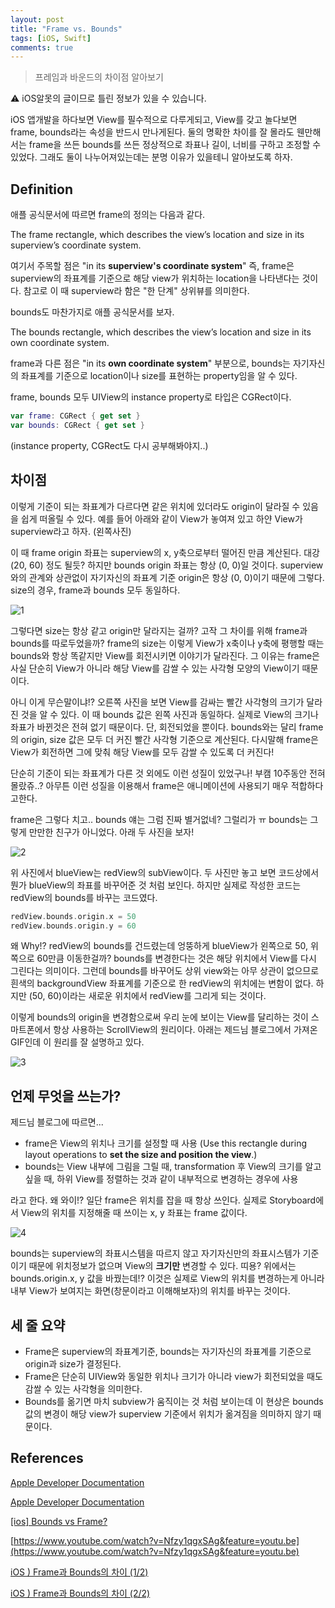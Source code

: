 ```yaml
---
layout: post
title: "Frame vs. Bounds"
tags: [iOS, Swift]
comments: true
---
```


> 프레임과 바운드의 차이점 알아보기  

⚠ iOS알못의 글이므로 틀린 정보가 있을 수 있습니다.  

iOS 앱개발을 하다보면 View를 필수적으로 다루게되고, View를 갖고 놀다보면 frame, bounds라는 속성을 반드시 만나게된다. 둘의 명확한 차이를 잘 몰라도 웬만해서는 frame을 쓰든 bounds를 쓰든 정상적으로 좌표나 길이, 너비를 구하고 조정할 수 있었다. 그래도 둘이 나누어져있는데는 분명 이유가 있을테니 알아보도록 하자.

## Definition

애플 공식문서에 따르면 frame의 정의는 다음과 같다.

The frame rectangle, which describes the view’s location and size in its superview’s coordinate system.

여기서 주목할 점은 "in its **superview's coordinate system**" 즉, frame은 superview의 좌표계를 기준으로 해당 view가 위치하는 location을 나타낸다는 것이다. 참고로 이 때 superview라 함은 "한 단계" 상위뷰를 의미한다.

bounds도 마찬가지로 애플 공식문서를 보자.

The bounds rectangle, which describes the view’s location and size in its own coordinate system.

frame과 다른 점은 "in its **own coordinate system**" 부분으로, bounds는 자기자신의 좌표계를 기준으로 location이나 size를 표현하는 property임을 알 수 있다.

frame, bounds 모두 UIView의 instance property로 타입은 CGRect이다.

```swift
var frame: CGRect { get set }
var bounds: CGRect { get set }
```

(instance property, CGRect도 다시 공부해봐야지..)

## 차이점

이렇게 기준이 되는 좌표계가 다르다면 같은 위치에 있더라도 origin이 달라질 수 있음을 쉽게 떠올릴 수 있다. 예를 들어 아래와 같이 View가 놓여져 있고 하얀 View가 superview라고 하자. (왼쪽사진)

이 때 frame origin 좌표는 superview의 x, y축으로부터 떨어진 만큼 계산된다. 대강 (20, 60) 정도 될듯? 하지만 bounds origin 좌표는 항상 (0, 0)일 것이다. superview와의 관계와 상관없이 자기자신의 좌표계 기준 origin은 항상 (0, 0)이기 때문에 그렇다. size의 경우, frame과 bounds 모두 동일하다.

![1](https://user-images.githubusercontent.com/35067611/104597528-ca200780-56b8-11eb-911a-534b0350f258.png)

그렇다면 size는 항상 같고 origin만 달라지는 걸까? 고작 그 차이를 위해 frame과 bounds를 따로두었을까? frame의 size는 이렇게 View가 x축이나 y축에 평행할 때는 bounds와 항상 똑같지만 View를 회전시키면 이야기가 달라진다. 그 이유는 frame은 사실 단순히 View가 아니라 해당 View를 감쌀 수 있는 사각형 모양의 View이기 때문이다.

아니 이게 무슨말이냐!? 오른쪽 사진을 보면 View를 감싸는 빨간 사각형의 크기가 달라진 것을 알 수 있다. 이 때 bounds 값은 왼쪽 사진과 동일하다. 실제로 View의 크기나 좌표가 바뀐것은 전혀 없기 때문이다. 단, 회전되었을 뿐이다. bounds와는 달리 frame의 origin, size 값은 모두 더 커진 빨간 사각형 기준으로 계산된다. 다시말해 frame은 View가 회전하면 그에 맞춰 해당 View를 모두 감쌀 수 있도록 더 커진다!

단순히 기준이 되는 좌표계가 다른 것 외에도 이런 성질이 있었구나! 부캠 10주동안 전혀몰랐쥬..? 아무튼 이런 성질을 이용해서 frame은 애니메이션에 사용되기 매우 적합하다고한다.

frame은 그렇다 치고.. bounds 얘는 그럼 진짜 별거없네? 그럴리가 ㅠ bounds는 그렇게 만만한 친구가 아니었다. 아래 두 사진을 보자!

![2](https://user-images.githubusercontent.com/35067611/104597538-cc826180-56b8-11eb-81ea-2b8578d83126.png)

위 사진에서 blueView는 redView의 subView이다. 두 사진만 놓고 보면 코드상에서 뭔가 blueView의 좌표를 바꾸어준 것 처럼 보인다. 하지만 실제로 작성한 코드는 redView의 bounds를 바꾸는 코드였다.

```swift
redView.bounds.origin.x = 50
redView.bounds.origin.y = 60
```

왜 Why!? redView의 bounds를 건드렸는데 엉뚱하게 blueView가 왼쪽으로 50, 위쪽으로 60만큼 이동한걸까? bounds를 변경한다는 것은 해당 위치에서 View를 다시 그린다는 의미이다. 그런데 bounds를 바꾸어도 상위 view와는 아무 상관이 없으므로 흰색의 backgroundView 좌표계를 기준으로 한 redView의 위치에는 변함이 없다. 하지만 (50, 60)이라는 새로운 위치에서 redView를 그리게 되는 것이다.

이렇게 bounds의 origin을 변경함으로써 우리 눈에 보이는 View를 달리하는 것이 스마트폰에서 항상 사용하는 ScrollView의 원리이다. 아래는 제드님 블로그에서 가져온 GIF인데 이 원리를 잘 설명하고 있다.

![3](https://user-images.githubusercontent.com/35067611/104597541-cdb38e80-56b8-11eb-9979-55e91cc6f712.gif)

## 언제 무엇을 쓰는가?

제드님 블로그에 따르면...

- frame은 View의 위치나 크기를 설정할 때 사용 (Use this rectangle during layout operations to **set the size and position the view**.)
- bounds는 View 내부에 그림을 그릴 때, transformation 후 View의 크기를 알고싶을 때, 하위 View를 정렬하는 것과 같이 내부적으로 변경하는 경우에 사용

라고 한다. 왜 와이!? 일단 frame은 위치를 잡을 때 항상 쓰인다. 실제로 Storyboard에서 View의 위치를 지정해줄 때 쓰이는 x, y 좌표는 frame 값이다.

![4](https://user-images.githubusercontent.com/35067611/104597549-cee4bb80-56b8-11eb-8259-4c97f665bb0d.png)

bounds는 superview의 좌표시스템을 따르지 않고 자기자신만의 좌표시스템가 기준이기 때문에 위치정보가 없으며 View의 **크기만** 변경할 수 있다. 띠용? 위에서는 bounds.origin.x, y 값을 바꿨는데!? 이것은 실제로 View의 위치를 변경하는게 아니라 내부 View가 보여지는 화면(창문이라고 이해해보자)의 위치를 바꾸는 것이다.

## 세 줄 요약

- Frame은 superview의 좌표계기준, bounds는 자기자신의 좌표계를 기준으로 origin과 size가 결정된다.
- Frame은 단순히 UIView와 동일한 위치나 크기가 아니라 view가 회전되었을 때도 감쌀 수 있는 사각형을 의미한다.
- Bounds를 옮기면 마치 subview가 움직이는 것 처럼 보이는데 이 현상은 bounds 값의 변경이 해당 view가 superview 기준에서 위치가 옮겨짐을 의미하지 않기 때문이다.

## References

[Apple Developer Documentation](https://developer.apple.com/documentation/uikit/uiview/1622621-frame)

[Apple Developer Documentation](https://developer.apple.com/documentation/uikit/uiview/1622580-bounds)

[[ios] Bounds vs Frame?](https://baked-corn.tistory.com/81)

[https://www.youtube.com/watch?v=Nfzy1qgxSAg&feature=youtu.be](https://www.youtube.com/watch?v=Nfzy1qgxSAg&feature=youtu.be)

[iOS ) Frame과 Bounds의 차이 (1/2)](https://zeddios.tistory.com/203)

[iOS ) Frame과 Bounds의 차이 (2/2)](https://zeddios.tistory.com/231)
